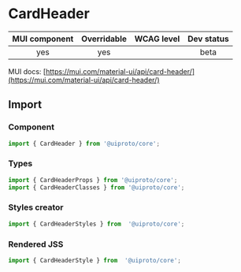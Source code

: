 # CardHeader

MUI component | Overridable | WCAG level | Dev status
:-----------: | :---------: | :--------: | :------------:
yes | yes | | beta

MUI docs: [https://mui.com/material-ui/api/card-header/](https://mui.com/material-ui/api/card-header/)

## Import

### Component
```javascript
import { CardHeader } from '@uiproto/core';
```
### Types
```javascript
import { CardHeaderProps } from '@uiproto/core';
import { CardHeaderClasses } from '@uiproto/core';
```

### Styles creator
```javascript
import { CardHeaderStyles } from  '@uiproto/core';
```

### Rendered JSS
```javascript
import { CardHeaderStyle } from  '@uiproto/core';
```
